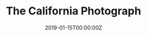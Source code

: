 ---
url: https://popula.com/2019/01/10/the-california-photograph/
title: "The California Photograph"
publication: Popula
date: 2019-01-15T00:00:00Z
image: ""
---